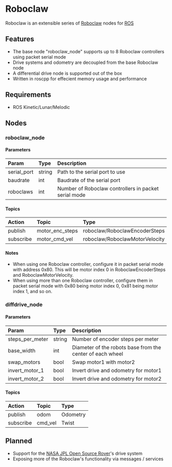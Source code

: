# Roboclaw
Roboclaw is an extensible series of [Roboclaw][roboclaw] nodes for [ROS][ros]

## Features

- The base node "roboclaw_node" supports up to 8 Roboclaw controllers using packet serial mode
- Drive systems and odometry are decoupled from the base Roboclaw node
- A differential drive node is supported out of the box
- Written in roscpp for effecient memory usage and performance

## Requirements
- ROS Kinetic/Lunar/Melodic

## Nodes

### roboclaw_node

#### Parameters

| Param | Type  | Description  |
| :------------- |:-------------| :-----|
| serial_port | string | Path to the serial port to use |
| baudrate | int | Baudrate of the serial port |
| roboclaws | int | Number of Roboclaw controllers in packet serial mode |

#### Topics
| Action | Topic | Type |
| :------------- |:-------------| :-----|
| publish | motor_enc_steps | roboclaw/RoboclawEncoderSteps |
| subscribe | motor_cmd_vel | roboclaw/RoboclawMotorVelocity |

#### Notes

- When using one Roboclaw controller, configure it in packet serial mode with address 0x80. This will be motor index 0 in RoboclawEncoderSteps and RoboclawMotorVelocity.
- When using more than one Roboclaw controller, configure them in packet serial mode with 0x80 being motor index 0, 0x81 being motor index 1, and so on.

### diffdrive_node

#### Parameters

| Param | Type  | Description  |
| :------------- |:-------------| :-----|
| steps_per_meter | string | Number of encoder steps per meter |
| base_width | int | Diameter of the robots base from the center of each wheel |
| swap_motors | bool | Swap motor1 with motor2
| invert_motor_1 | bool | Invert drive and odometry for motor1
| invert_motor_2 | bool | Invert drive and odometry for motor2

#### Topics
| Action | Topic | Type |
| :------------- |:-------------| :-----|
| publish | odom | Odometry |
| subscribe | cmd_vel | Twist |

## Planned

- Support for the [NASA JPL Open Source Rover][jpl]'s drive system
- Exposing more of the Roboclaw's functionality via messages / services



[roboclaw]: http://www.basicmicro.com
[ros]: http://www.ros.org
[jpl]: https://opensourcerover.jpl.nasa.gov